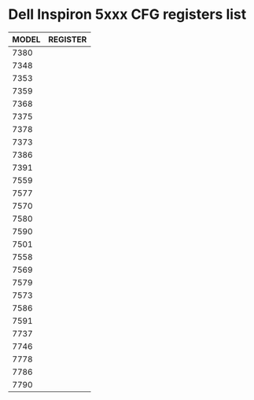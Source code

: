 # Dell Inspiron 5xxx CFG registers list


| MODEL|REGISTER   |
|---|---|
|7380|` `|
|7348|` `|
|7353|` `|
|7359|` `|
|7368|` `|
|7375|` `|
|7378|` `|
|7373|` `|
|7386|` `|
|7391|` `|
|7559|` `|
|7577|` `|
|7570|` `|
|7580|` `|
|7590|` `|
|7501|` `|
|7558|` `|
|7569|` `|
|7579|` `|
|7573|` `|
|7586|` `|
|7591|` `|
|7737|` `|
|7746|` `|
|7778|` `|
|7786|` `|
|7790|` `|
